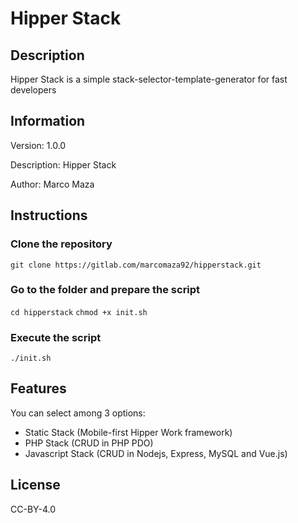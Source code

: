 # Hipper Stack

## Description
Hipper Stack is a simple stack-selector-template-generator for fast developers

## Information
Version: 1.0.0

Description: Hipper Stack

Author: Marco Maza

## Instructions

### Clone the repository
`git clone https://gitlab.com/marcomaza92/hipperstack.git`

### Go to the folder and prepare the script
`cd hipperstack`
`chmod +x init.sh`

### Execute the script
`./init.sh`

## Features
You can select among 3 options:
* Static Stack (Mobile-first Hipper Work framework)
* PHP Stack (CRUD in PHP PDO)
* Javascript Stack (CRUD in Nodejs, Express, MySQL and Vue.js)

## License
CC-BY-4.0
